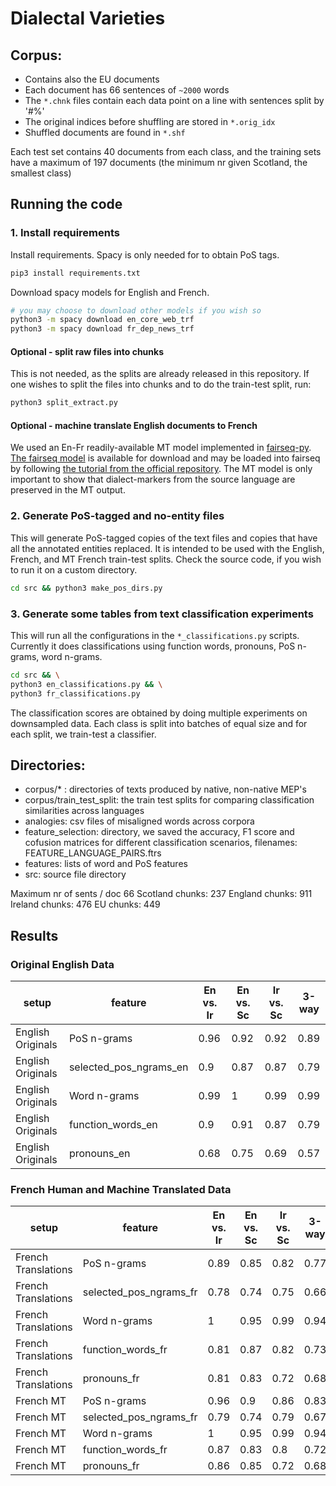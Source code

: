 # Dialectal Varieties

## Corpus:

- Contains also the EU documents
- Each document has 66 sentences of `~2000` words
- The `*.chnk` files contain each data point on a line with sentences split by '#%'
- The original indices before shuffling are stored in `*.orig_idx`
- Shuffled documents are found in `*.shf`

Each test set contains 40 documents from each class, and the training sets have a maximum of 197 documents (the minimum nr given Scotland, the smallest class)


## Running the code

### 1. Install requirements

Install requirements. Spacy is only needed for to obtain PoS tags.

```bash
pip3 install requirements.txt
```

Download spacy models for English and French.
```bash
# you may choose to download other models if you wish so
python3 -m spacy download en_core_web_trf
python3 -m spacy download fr_dep_news_trf
```

#### Optional - split raw files into chunks
This is not needed, as the splits are already released in this repository. If one wishes to split the files into chunks and to do the train-test split, run:
```bash
python3 split_extract.py
```

#### Optional - machine translate English documents to French
We used an En-Fr readily-available MT model implemented in [fairseq-py](https://github.com/pytorch/fairseq). [The fairseq model](https://dl.fbaipublicfiles.com/fairseq/models/wmt14.en-fr.joined-dict.transformer.tar.bz2) is available for download and may be loaded into fairseq by following [the tutorial from the official repository](https://github.com/pytorch/fairseq/blob/main/examples/translation/README.md). The MT model is only important to show that dialect-markers from the source language are preserved in the MT output.




### 2. Generate PoS-tagged and no-entity files

This will generate PoS-tagged copies of the text files and copies that have all the annotated entities replaced. It is intended to be used with the English, French, and MT French train-test splits. Check the source code, if you wish to run it on a custom directory.
```bash
cd src && python3 make_pos_dirs.py
``` 

### 3. Generate some tables from text classification experiments

This will run all the configurations in the `*_classifications.py` scripts. Currently it does classifications using function words, pronouns, PoS n-grams, word n-grams.
```bash
cd src && \
python3 en_classifications.py && \
python3 fr_classifications.py
``` 
The classification scores are obtained by doing multiple experiments on downsampled data. Each class is split into batches of equal size and for each split, we train-test a classifier.


## Directories:

- corpus/* : directories of texts produced by native, non-native MEP's
- corpus/train_test_split: the train test splits for comparing classification similarities across languages
- analogies: csv files of misaligned words across corpora
- feature_selection: directory, we saved the accuracy, F1 score and cofusion matrices for different classification scenarios, filenames: FEATURE_LANGUAGE_PAIRS.ftrs
- features: lists of word and PoS features 
- src: source file directory


Maximum nr of sents / doc  66
Scotland chunks:  237
England chunks:  911
Ireland chunks:  476
EU chunks:  449


## Results

### Original English Data

|setup|feature                      |En vs. Ir|En vs. Sc                                    |Ir vs. Sc|3-way|
|-----|-----------------------------|---------|---------------------------------------------|---------|-----|
|English Originals|PoS n-grams                  |0.96     |0.92                                         |0.92     |0.89 |
|English Originals|selected_pos_ngrams_en       |0.9      |0.87                                         |0.87     |0.79 |
|English Originals|Word n-grams                 |0.99     |1                                            |0.99     |0.99 |
|English Originals|function_words_en            |0.9      |0.91                                         |0.87     |0.79 |
|English Originals|pronouns_en                  |0.68     |0.75                                         |0.69     |0.57 |



### French Human and Machine Translated Data

|setup|feature                      |En vs. Ir|En vs. Sc                                    |Ir vs. Sc|3-way|
|-----|-----------------------------|---------|---------------------------------------------|---------|-----|
|French Translations|PoS n-grams                  |0.89     |0.85                                         |0.82     |0.77 |
|French Translations|selected_pos_ngrams_fr       |0.78     |0.74                                         |0.75     |0.66 |
|French Translations|Word n-grams                 |1        |0.95                                         |0.99     |0.94 |
|French Translations|function_words_fr            |0.81     |0.87                                         |0.82     |0.73 |
|French Translations|pronouns_fr                  |0.81     |0.83                                         |0.72     |0.68 |
|French MT|PoS n-grams                  |0.96     |0.9                                          |0.86     |0.83 |
|French MT|selected_pos_ngrams_fr       |0.79     |0.74                                         |0.79     |0.67 |
|French MT|Word n-grams                 |1        |0.95                                         |0.99     |0.94 |
|French MT|function_words_fr            |0.87     |0.83                                         |0.8      |0.72 |
|French MT|pronouns_fr                  |0.86     |0.85                                         |0.72     |0.68 |
